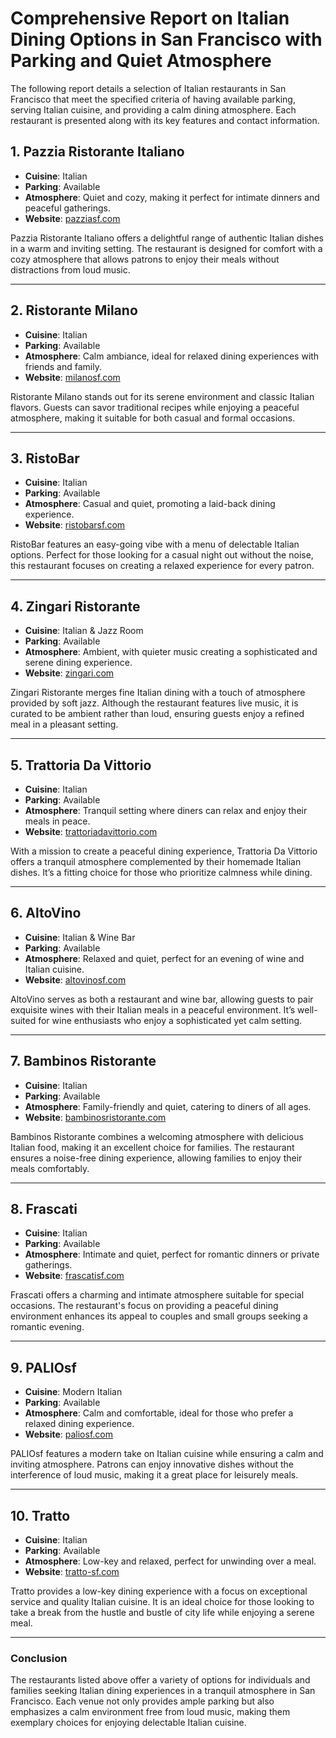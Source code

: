 # Comprehensive Report on Italian Dining Options in San Francisco with Parking and Quiet Atmosphere

The following report details a selection of Italian restaurants in San Francisco that meet the specified criteria of having available parking, serving Italian cuisine, and providing a calm dining atmosphere. Each restaurant is presented along with its key features and contact information.

## 1. Pazzia Ristorante Italiano
- **Cuisine**: Italian  
- **Parking**: Available  
- **Atmosphere**: Quiet and cozy, making it perfect for intimate dinners and peaceful gatherings.  
- **Website**: [pazziasf.com](https://www.pazziasf.com/)  

Pazzia Ristorante Italiano offers a delightful range of authentic Italian dishes in a warm and inviting setting. The restaurant is designed for comfort with a cozy atmosphere that allows patrons to enjoy their meals without distractions from loud music.

---

## 2. Ristorante Milano
- **Cuisine**: Italian  
- **Parking**: Available  
- **Atmosphere**: Calm ambiance, ideal for relaxed dining experiences with friends and family.  
- **Website**: [milanosf.com](https://www.milanosf.com/)  

Ristorante Milano stands out for its serene environment and classic Italian flavors. Guests can savor traditional recipes while enjoying a peaceful atmosphere, making it suitable for both casual and formal occasions.

---

## 3. RistoBar
- **Cuisine**: Italian  
- **Parking**: Available  
- **Atmosphere**: Casual and quiet, promoting a laid-back dining experience.  
- **Website**: [ristobarsf.com](https://www.ristobarsf.com/)  

RistoBar features an easy-going vibe with a menu of delectable Italian options. Perfect for those looking for a casual night out without the noise, this restaurant focuses on creating a relaxed experience for every patron.

---

## 4. Zingari Ristorante
- **Cuisine**: Italian & Jazz Room  
- **Parking**: Available  
- **Atmosphere**: Ambient, with quieter music creating a sophisticated and serene dining experience.  
- **Website**: [zingari.com](https://www.zingari.com/)  

Zingari Ristorante merges fine Italian dining with a touch of atmosphere provided by soft jazz. Although the restaurant features live music, it is curated to be ambient rather than loud, ensuring guests enjoy a refined meal in a pleasant setting.

---

## 5. Trattoria Da Vittorio
- **Cuisine**: Italian  
- **Parking**: Available  
- **Atmosphere**: Tranquil setting where diners can relax and enjoy their meals in peace.  
- **Website**: [trattoriadavittorio.com](https://www.trattoriadavittorio.com/)  

With a mission to create a peaceful dining experience, Trattoria Da Vittorio offers a tranquil atmosphere complemented by their homemade Italian dishes. It’s a fitting choice for those who prioritize calmness while dining.

---

## 6. AltoVino
- **Cuisine**: Italian & Wine Bar  
- **Parking**: Available  
- **Atmosphere**: Relaxed and quiet, perfect for an evening of wine and Italian cuisine.  
- **Website**: [altovinosf.com](https://www.altovinosf.com/)  

AltoVino serves as both a restaurant and wine bar, allowing guests to pair exquisite wines with their Italian meals in a peaceful environment. It’s well-suited for wine enthusiasts who enjoy a sophisticated yet calm setting.

---

## 7. Bambinos Ristorante
- **Cuisine**: Italian  
- **Parking**: Available  
- **Atmosphere**: Family-friendly and quiet, catering to diners of all ages.  
- **Website**: [bambinosristorante.com](https://www.bambinosristorante.com/)  

Bambinos Ristorante combines a welcoming atmosphere with delicious Italian food, making it an excellent choice for families. The restaurant ensures a noise-free dining experience, allowing families to enjoy their meals comfortably.

---

## 8. Frascati
- **Cuisine**: Italian  
- **Parking**: Available  
- **Atmosphere**: Intimate and quiet, perfect for romantic dinners or private gatherings.  
- **Website**: [frascatisf.com](https://www.frascatisf.com/)  

Frascati offers a charming and intimate atmosphere suitable for special occasions. The restaurant's focus on providing a peaceful dining environment enhances its appeal to couples and small groups seeking a romantic evening.

---

## 9. PALIOsf
- **Cuisine**: Modern Italian  
- **Parking**: Available  
- **Atmosphere**: Calm and comfortable, ideal for those who prefer a relaxed dining experience.  
- **Website**: [paliosf.com](https://www.paliosf.com/)  

PALIOsf features a modern take on Italian cuisine while ensuring a calm and inviting atmosphere. Patrons can enjoy innovative dishes without the interference of loud music, making it a great place for leisurely meals.

---

## 10. Tratto
- **Cuisine**: Italian  
- **Parking**: Available  
- **Atmosphere**: Low-key and relaxed, perfect for unwinding over a meal.  
- **Website**: [tratto-sf.com](https://www.tratto-sf.com/)  

Tratto provides a low-key dining experience with a focus on exceptional service and quality Italian cuisine. It is an ideal choice for those looking to take a break from the hustle and bustle of city life while enjoying a serene meal.

---

### Conclusion
The restaurants listed above offer a variety of options for individuals and families seeking Italian dining experiences in a tranquil atmosphere in San Francisco. Each venue not only provides ample parking but also emphasizes a calm environment free from loud music, making them exemplary choices for enjoying delectable Italian cuisine.